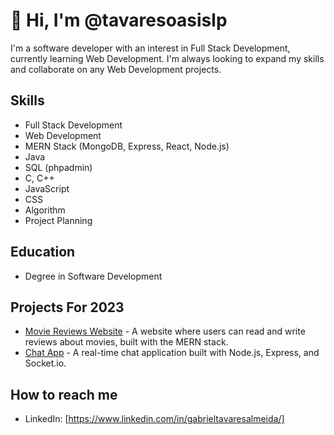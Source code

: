 # 👋 Hi, I'm @tavaresoasislp

I'm a software developer with an interest in Full Stack Development, currently learning Web Development. I'm always looking to expand my skills and collaborate on any Web Development projects.

## Skills
- Full Stack Development
- Web Development
- MERN Stack (MongoDB, Express, React, Node.js)
- Java
- SQL (phpadmin)
- C, C++
- JavaScript
- CSS
- Algorithm
- Project Planning

## Education
- Degree in Software Development

## Projects For 2023
- [Movie Reviews Website](https://github.com/tavaresoasislp/movie-reviews-website) - A website where users can read and write reviews about movies, built with the MERN stack.
- [Chat App](https://github.com/tavaresoasislp/chat-app) - A real-time chat application built with Node.js, Express, and Socket.io.

## How to reach me
- LinkedIn: [https://www.linkedin.com/in/gabrieltavaresalmeida/]
